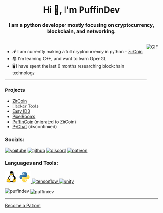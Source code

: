 
<h1 align="center">Hi 👋, I'm PuffinDev</h1>
<h3 align="center">I am a python developer mostly focusing on cryptocurrency, blockchain, and networking.</h3>
</br>
<img align="right" alt="GIF" height="160px" src="https://avatars.githubusercontent.com/u/62402318?v=4" />

- 💰 I am currently making a full cryptocurrency in python - [ZirCoin](https://github.com/ZircoinOrg)
- 📚 I'm learning C++, and want to learn OpenGL
- 🖥️ I have spent the last 6 months researching blockchain technology

---

### Projects

<!-- PROJECTS-LIST:START -->
- [ZirCoin](https://github.com/ZircoinOrg)
- [Hacker Tools](https://github.com/PuffinDev/Arch-Linux-Hacker-Tools)
- [Easy ID3](https://github.com/PuffinDev/Easy-ID3)
- [PixelRooms](https://github.com/PuffinDev/PixelRooms)
- [PuffinCoin](https://github.com/PuffinDev/PuffinCoin) (migrated to ZirCoin)
- [PyChat](https://github.com/PuffinDev/PyChat) (discontinued)
<!-- PROJECTS-LIST:END -->

<p align="left">
<h3 align="left">Socials:</h3>
<a href="https://youtube.com/channel/UCZXpvhJqJjFLrQztQnn5nlQ" target="blank"><img align="center" src="https://cdn.jsdelivr.net/npm/simple-icons@3.0.1/icons/youtube.svg" alt="youtube" height="30" width="40" /></a>
<a href="https://github.com/PuffinDev" target="blank"><img align="center" src="https://cdn.jsdelivr.net/npm/simple-icons@3.0.1/icons/github.svg" alt="github" height="30" width="40" /></a>
<a href="https://discord.gg/rKmKrV8Efz" target="blank"><img align="center" src="https://cdn.jsdelivr.net/npm/simple-icons@3.0.1/icons/discord.svg" alt="discord" height="30" width="40" /></a>
<a href="https://www.patreon.com/puffindev" target="blank"><img align="center" src="https://cdn.jsdelivr.net/npm/simple-icons@3.0.1/icons/patreon.svg" alt="patreon" height="30" width="40" /></a>
</p>

<h3 align="left">Languages and Tools:</h3>

<img src="https://raw.githubusercontent.com/devicons/devicon/master/icons/linux/linux-original.svg" alt="linux" width="40" height="40"/> </a> <a href="https://www.python.org" target="_blank"> <img src="https://raw.githubusercontent.com/devicons/devicon/master/icons/python/python-original.svg" alt="python" width="40" height="40"/> </a> <a href="https://www.tensorflow.org" target="_blank"> <img src="https://www.vectorlogo.zone/logos/tensorflow/tensorflow-icon.svg" alt="tensorflow" width="40" height="40"/> </a> <a href="https://unity.com/" target="_blank"> <img src="https://www.vectorlogo.zone/logos/unity3d/unity3d-icon.svg" alt="unity" width="40" height="40"/> </a> </p>

<p><img align="left" src="https://github-readme-stats.vercel.app/api/top-langs?username=puffindev&show_icons=true&locale=en&layout=compact" alt="puffindev" /></p>  
  
<p>&nbsp;<img align="center" src="https://github-readme-stats.vercel.app/api?username=puffindev&show_icons=true&locale=en" alt="puffindev" /></p>

-----
<a href="https://www.patreon.com/bePatron?u=62209003" data-patreon-widget-type="become-patron-button">Become a Patron!</a>
